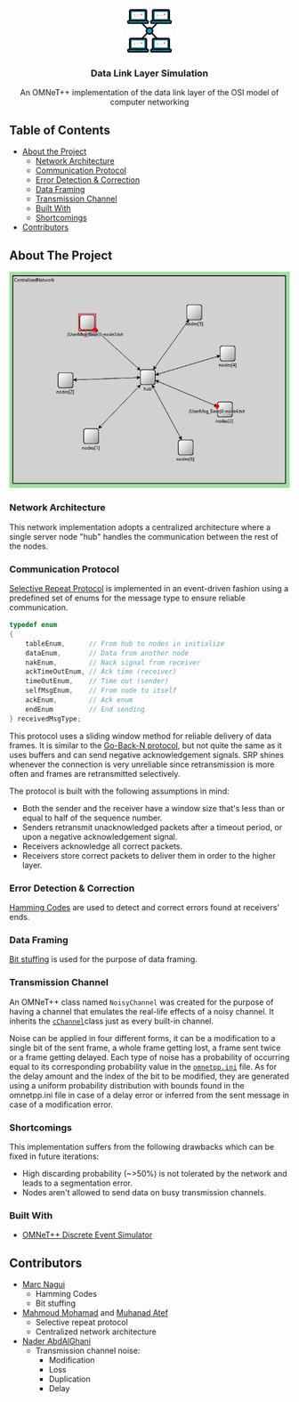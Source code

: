 <br />
<p align="center">
  <a href="https://github.com/naderabdalghani/data-link-layer-simulation">
    <img src="assets/icon.png" alt="Logo" width="80" height="80">
  </a>

  <h3 align="center">Data Link Layer Simulation</h3>

  <p align="center">
    An OMNeT++ implementation of the data link layer of the OSI model of computer networking
  </p>
</p>

## Table of Contents

- [About the Project](#about-the-project)
  - [Network Architecture](#network-architecture)
  - [Communication Protocol](#communication-protocol)
  - [Error Detection & Correction](#error-detection-&-correction)
  - [Data Framing](#data-framing)
  - [Transmission Channel](#transmission-channel)
  - [Built With](#built-with)
  - [Shortcomings](#shortcomings)
- [Contributors](#contributors)

## About The Project

![Network Simulation][network-simulation]

### Network Architecture

This network implementation adopts a centralized architecture where a single server node "hub" handles the communication between the rest of the nodes.

### Communication Protocol

[Selective Repeat Protocol](https://en.wikipedia.org/wiki/Selective_Repeat_ARQ) is implemented in an event-driven fashion using a predefined set of enums for the message type to ensure reliable communication.

```cpp
typedef enum
{
    tableEnum,      // From hub to nodes in initialize
    dataEnum,       // Data from another node
    nakEnum,        // Nack signal from receiver
    ackTimeOutEnum, // Ack time (receiver)
    timeOutEnum,    // Time out (sender)
    selfMsgEnum,    // From node to itself
    ackEnum,        // Ack enum
    endEnum         // End sending
} receivedMsgType;
```

This protocol uses a sliding window method for reliable delivery of data frames. It is similar to the [Go-Back-N protocol](https://en.wikipedia.org/wiki/Go-Back-N_ARQ), but not quite the same as it uses buffers and can send negative acknowledgement signals. SRP shines whenever the connection is very unreliable since retransmission is more often and frames are retransmitted selectively.

The protocol is built with the following assumptions in mind:

- Both the sender and the receiver have a window size that's less than or equal to half of the sequence number.
- Senders retransmit unacknowledged packets after a timeout period, or upon a negative acknowledgement signal.
- Receivers acknowledge all correct packets.
- Receivers store correct packets to deliver them in order to the higher layer.

### Error Detection & Correction

[Hamming Codes](https://en.wikipedia.org/wiki/Hamming_code) are used to detect and correct errors found at receivers' ends.

### Data Framing

[Bit stuffing](https://en.wikipedia.org/wiki/Bit_stuffing) is used for the purpose of data framing.

### Transmission Channel

An OMNeT++ class named `​NoisyChannel​` was created for the purpose of having a channel that emulates the real-life effects of a noisy channel. It inherits the [`cChannel​`](https://doc.omnetpp.org/omnetpp/api/classomnetpp_1_1cChannel.html) class just as every built-in channel.

Noise can be applied in four different forms, it can be a modification to a single bit of the sent frame, a whole frame getting lost, a frame sent twice or a frame getting delayed. Each type of noise has a probability of occurring equal to its corresponding probability value in the [`omnetpp.ini`](simulations/omnetpp.ini) file. As for the delay amount and the index of the bit to be modified, they are generated using a uniform probability distribution with bounds found in the omnetpp.ini file in case of a delay error or inferred from the sent message in case of a modification error.

### Shortcomings

This implementation suffers from the following drawbacks which can be fixed in future iterations:

- High discarding probability (~>50%) is not tolerated by the network and leads to a segmentation error.
- Nodes aren't allowed to send data on busy transmission channels.

### Built With

- [OMNeT++ Discrete Event Simulator](https://omnetpp.org/)

## Contributors

* [Marc Nagui](https://github.com/MarcNagui)
  - Hamming Codes
  - Bit stuffing
* [Mahmoud Mohamad](https://github.com/mmmacmp) and [Muhanad Atef](https://github.com/Muhanad23)
  - Selective repeat protocol
  - Centralized network architecture
* [Nader AbdAlGhani](https://github.com/naderabdalghani)
  - Transmission channel noise:
    - Modification
    - Loss
    - Duplication
    - Delay

[network-simulation]: assets/network_simulation.gif